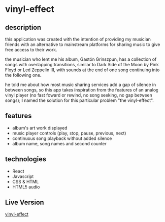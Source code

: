 # vinyl-effect

## description

this application was created with the intention of providing my musician friends with an alternative to mainstream platforms for sharing music to give free access to their work.  
  
the musician who lent me his album, Gastón Grinszpun, has a collection of songs with overlapping transitions, similar to Dark Side of the Moon by Pink Floyd or Led Zeppelin III, with sounds at the end of one song continuing into the following one.  
  
he told me about how most music sharing services add a gap of silence in between songs, so this app takes inspiration from the features of an analog vinyl player (no fast foward or rewind, no song seeking, no gap between songs); I named the solution for this particular problem "the vinyl-effect".

## features

* album's art work displayed
* music player controls (play, stop, pause, previous, next)
* continuous song playback without added silence
* album name, song names and second counter

## technologies

* React
* Javascript
* CSS & HTML
* HTML5 audio

## Live Version

[vinyl-effect](https://nuncaestuveaque.herokuapp.com)
